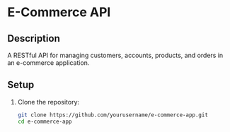 # E-Commerce API

## Description
A RESTful API for managing customers, accounts, products, and orders in an e-commerce application.

## Setup
1. Clone the repository:
   ```bash
   git clone https://github.com/yourusername/e-commerce-app.git
   cd e-commerce-app
